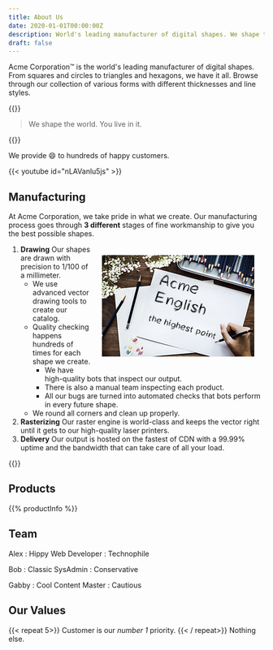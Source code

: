 ```yaml
---
title: About Us
date: 2020-01-01T00:00:00Z
description: World's leading manufacturer of digital shapes. We shape the world. You live in it.
draft: false
---
```


Acme Corporation&trade; is the world's leading manufacturer of digital shapes. From squares and circles to triangles and hexagons, we have it all. Browse through our collection of various forms with different thicknesses and line styles.

{{<divider>}}

> We shape the world. You live in it.

{{<divider>}}

We provide :smile: to hundreds of happy customers.

{{< youtube id="nLAVanlu5js" >}}

Manufacturing
--------------

At Acme Corporation, we take pride in what we create. Our manufacturing process goes through **3 different** stages of fine workmanship to give you the best possible shapes.

<img src="draw.jpg" style="float:right; margin: 20px;">

1. **Drawing** Our shapes are drawn with precision to 1/100 of a millimeter.
   * We use advanced vector drawing tools to create our catalog.
   * Quality checking happens hundreds of times for each shape we create.
     * We have high-quality bots that inspect our output.
     * There is also a manual team inspecting each product.
     * All our bugs are turned into automated checks that bots perform in every future shape.
   * We round all corners and clean up properly.
2. **Rasterizing** Our raster engine is world-class and keeps the vector right until it gets to our high-quality laser printers.
3. **Delivery** Our output is hosted on the fastest of CDN with a 99.99% uptime and the bandwidth that can take care of all your load.

{{<divider>}}

Products
---------

{{% productInfo %}}

Team
-----

Alex
: Hippy Web Developer
: Technophile

Bob
: Classic SysAdmin
: Conservative

Gabby
: Cool Content Master
: Cautious

Our Values
-----------
{{< repeat 5>}}
Customer is our *number 1* priority.
{{< / repeat>}}
Nothing else.

